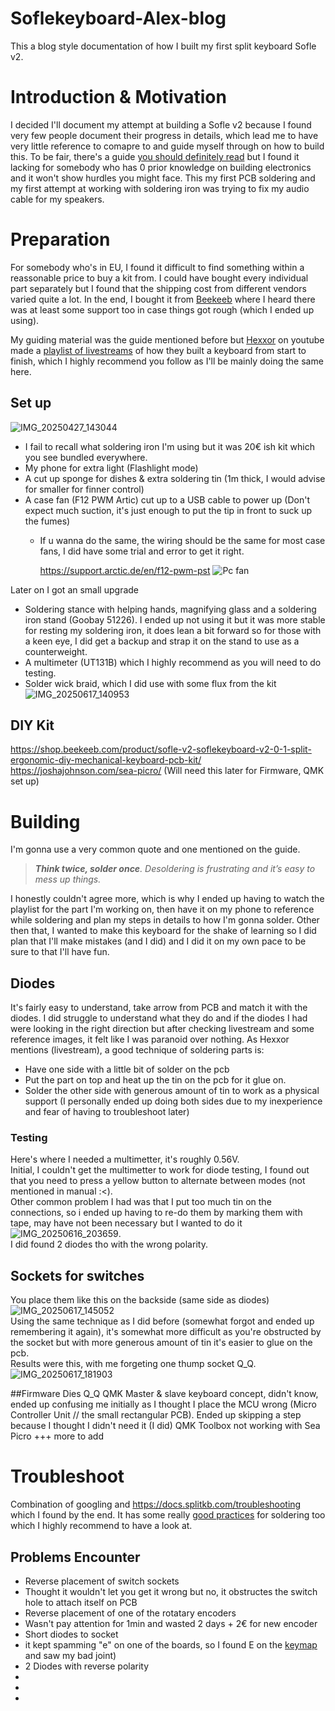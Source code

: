 # Soflekeyboard-Alex-blog
This a blog style documentation of how I built my first split keyboard Sofle v2.

# Introduction & Motivation
I decided I'll document my attempt at building a Sofle v2 because I found very few people document their progress in details, which lead me to have very little reference to comapre to and guide myself through on how to build this. To be fair, there's a guide [you should definitely read](https://josefadamcik.github.io/SofleKeyboard/build_guide.html) but I found it lacking for somebody who has 0 prior knowledge on building electronics and it won't show hurdles you might face.
This my first PCB soldering and my first attempt at working with soldering iron was trying to fix my audio cable for my speakers.

# Preparation 

For somebody who's in EU, I found it difficult to find something within a reassonable price to buy a kit from. I could have bought every individual part separately but I found that the shipping cost from different vendors varied quite a lot. In the end, I bought it from [Beekeeb](https://shop.beekeeb.com/) where I heard there was at least some support too in case things got rough (which I ended up using).

My guiding material was the guide mentioned before but [Hexxor](https://www.youtube.com/@Hexxor) on youtube made a [playlist of livestreams](https://www.youtube.com/playlist?list=PLb7Sm5pkDMmUcZOBVjPqtzNx2sZXQhnyk) of how they built a keyboard from start to finish, which I highly recommend you follow as I'll be mainly doing the same here.

## Set up
![IMG_20250427_143044](https://github.com/user-attachments/assets/0931a2d2-07fa-4e20-ad1b-76c00813c15d)
* I fail to recall what soldering iron I'm using but it was 20€ ish kit which you see bundled everywhere.
* My phone for extra light (Flashlight mode)
* A cut up sponge for dishes & extra soldering tin (1m thick, I would advise for smaller for finner control)
* A case fan (F12 PWM Artic) cut up to a USB cable to power up (Don't expect much suction, it's just enough to put the tip in front to suck up the fumes)
  * If u wanna do the same, the wiring should be the same for most case fans, I did have some trial and error to get it right.
    
    https://support.arctic.de/en/f12-pwm-pst
    ![Pc fan](https://github.com/user-attachments/assets/453be5f0-43e6-4987-a9c5-448e24250ada)

Later on I got an small upgrade
* Soldering stance with helping hands, magnifying glass and a soldering iron stand (Goobay 51226). I ended up not using it but it was more stable for resting my soldering iron, it does lean a bit forward so for those with a keen eye, I did get a backup and strap it on the stand to use as a counterweight.
* A multimeter (UT131B) which I highly recommend as you will need to do testing.
* Solder wick braid, which I did use with some flux from the kit
![IMG_20250617_140953](https://github.com/user-attachments/assets/bafbfd5d-ab96-4960-8380-29f88d63b3af)

## DIY Kit
https://shop.beekeeb.com/product/sofle-v2-soflekeyboard-v2-0-1-split-ergonomic-diy-mechanical-keyboard-pcb-kit/
https://joshajohnson.com/sea-picro/ (Will need this later for Firmware, QMK set up)

# Building
I'm gonna use a very common quote and one mentioned on the guide.
> _**Think twice, solder once**. Desoldering is frustrating and it’s easy to mess up things._

I honestly couldn't agree more, which is why I ended up having to watch the playlist for the part I'm working on, then have it on my phone to reference while soldering and plan my steps in details to how I'm gonna solder.
Other then that, I wanted to make this keyboard for the shake of learning so I did plan that I'll make mistakes (and I did) and I did it on my own pace to be sure to that I'll have fun.

## Diodes
It's fairly easy to understand, take arrow from PCB and match it with the diodes. I did struggle to understand what they do and if the diodes I had were looking in the right direction but after checking livestream and some reference images, it felt like I was paranoid over nothing. 
As Hexxor mentions (livestream), a good technique of soldering parts is:
* Have one side with a little bit of solder on the pcb
* Put the part on top and heat up the tin on the pcb for it glue on.
* Solder the other side with generous amount of tin to work as a physical support (I personally ended up doing both sides due to my inexperience and fear of having to troubleshoot later)

### Testing
Here's where I needed a multimetter, it's roughly 0.56V.\
Initial, I couldn't get the multimetter to work for diode testing, I found out that you need to press a yellow button to alternate between modes (not mentioned in manual :<).\
Other common problem I had was that I put too much tin on the connections, so i ended up having to re-do them by marking them with tape, may have not been necessary but I wanted to do it ![IMG_20250616_203659](https://github.com/user-attachments/assets/4dc12f5d-e91d-4459-b070-7e79c2e5cf8d).\
I did found 2 diodes tho with the wrong polarity.

## Sockets for switches
You place them like this on the backside (same side as diodes) ![IMG_20250617_145052](https://github.com/user-attachments/assets/982a3324-0299-47dd-af40-ce67e678f3a5)\
Using the same technique as I did before (somewhat forgot and ended up remembering it again), it's somewhat more difficult as you're obstructed by the socket but with more generous amount of tin it's easier to glue on the pcb.\
Results were this, with me forgeting one thump socket Q_Q.\
![IMG_20250617_181903](https://github.com/user-attachments/assets/d2d082b4-67a9-4b3a-af9c-303ca0971dd1)

##Firmware
Dies Q_Q
QMK
Master & slave keyboard concept, didn't know, ended up confusing me initially as I thought I place the MCU wrong (Micro Controller Unit // the small rectangular PCB).
Ended up skipping a step because I thought I didn't need it (I did)
QMK Toolbox not working with Sea Picro
+++ more to add


# Troubleshoot
Combination of googling and https://docs.splitkb.com/troubleshooting which I found by the end. It has some really [good practices](https://docs.splitkb.com/resources/soldering/healthy-joints) for soldering too which I highly recommend to have a look at.

## Problems Encounter
* Reverse placement of switch sockets
 * Thought it wouldn't let you get it wrong but no, it obstructes the switch hole to attach itself on PCB
* Reverse placement of one of the rotatary encoders
 * Wasn't pay attention for 1min and wasted 2 days + 2€ for new encoder
* Short diodes to socket
 * it kept spamming "e" on one of the boards, so I found E on the [keymap](https://config.qmk.fm/#/sofle/rev1/LAYOUT) and saw my bad joint)
* 2 Diodes with reverse polarity
* 
* 
* 

